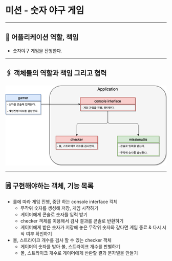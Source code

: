 # 미션 - 숫자 야구 게임

---

## 🚀 어플리케이션 역할, 책임

- 숫자야구 게임을 진행한다.

---

## 🖇 객체들의 역할과 책임 그리고 협력

![](./image/diagram1.png)

---

## 🗒 구현해야하는 객체, 기능 목록

- 룰에 따라 게임 진행, 중단 하는 console interface 객체
    - 무작위 숫자를 생성해 저장, 게임 시작하기
    - 게이머에게 콘솔로 숫자를 입력 받기
    - checker 객체를 이용해서 검사 결과를 콘솔로 반환하기
    - 게이머에게 받은 숫자가 저장해 놓은 무작위 숫자와 같다면 게임 종료 & 다시 시작 여부 확인하기
- 볼, 스트라이크 개수를 검사 할 수 있는 checker 객체
    - 게이머의 숫자를 받아 볼, 스트라이크 개수를 판별하기
    - 볼, 스트라이크 개수로 게이머에게 반환할 결과 문자열을 만들기
